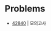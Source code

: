 # Problems

- [42840](https://programmers.co.kr/learn/courses/30/lessons/42840?language=java) | 모의고사